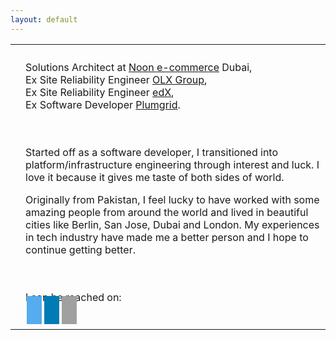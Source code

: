 ```yaml
---
layout: default
---
```

<link rel="stylesheet" href="https://cdnjs.cloudflare.com/ajax/libs/font-awesome/4.7.0/css/font-awesome.min.css">
<style>
.fa {
  padding: 12px;
  font-size: 18px;
  width: 16px;
  text-align: center;
  text-decoration: none;
  margin: 2px 2px;
}
.fa:hover {
    opacity: 0.7;
}
.fa-twitter {
  background: #55ACEE;
  color: white;
}
.fa-linkedin {
  background: #007bb5;
  color: white;
}
.fa-github {
  background: #A0A0A0;
  color: white;
}
</style>
<table>
<tr>
<th></th>
<th></th>
</tr>
<tr>
<td>

</td>
<td>
<p>Solutions Architect at <a href='https://www.noon.com/uae-en/'>Noon e-commerce</a> Dubai,<br>Ex Site Reliability Engineer <a href='https://www.olxgroup.com/'>OLX Group</a>,<br>Ex Site Reliability Engineer <a href='https://www.edx.org/'>edX</a>,<br>Ex Software Developer  <a href='https://www.crunchbase.com/organization/plumgrid'>Plumgrid</a>.<br>
<br>
<br>
<p>Started off as a software developer, I transitioned into platform/infrastructure engineering through interest and luck. I love it because it gives me taste of both sides of world.</p>
<p>Originally from Pakistan, I feel lucky to have worked with some amazing people from around the world and lived in beautiful cities like Berlin, San Jose, Dubai and London. My experiences in tech industry have made me a better person and I hope to continue getting better.</p>
<br>
<br>
I can be reached on:<br>
<a href="https://twitter.com/bilahmad99" class="fa fa-twitter"></a>
<a href="https://www.linkedin.com/in/bilalahmad99/" class="fa fa-linkedin"></a>
<a href='https://github.com/bilalahmad99' class="fa fa-github"></a><br>
</p>
</td>
</tr>
</table>